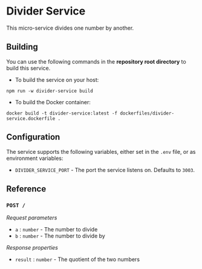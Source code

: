 # Divider Service

This micro-service divides one number by another.

## Building

You can use the following commands in the **repository root directory** to build this service.

* To build the service on your host:

```
npm run -w divider-service build
```

* To build the Docker container:

```
docker build -t divider-service:latest -f dockerfiles/divider-service.dockerfile .
```

## Configuration

The service supports the following variables, either set in the `.env` file, or as environment variables:

* `DIVIDER_SERVICE_PORT` - The port the service listens on. Defaults to `3003`.

## Reference

### `POST /`

_Request parameters_

* `a` : `number` - The number to divide
* `b` : `number` - The number to divide by

_Response properties_

* `result` : `number` - The quotient of the two numbers
